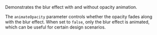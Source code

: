 Demonstrates the blur effect with and without opacity animation.

The `animateOpacity` parameter controls whether the opacity fades along with the blur effect. When set to `false`, only the blur effect is animated, which can be useful for certain design scenarios.
